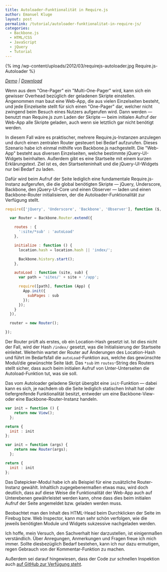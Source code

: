 ```yaml
---
title: Autoloader-Funktionalität in Require.js
author: Emanuel Kluge
layout: post
permalink: /tutorial/autoloader-funktionalitat-in-require-js/
categories:
  - Backbone.js
  - HTML/CSS
  - JavaScript
  - jQuery
  - Tutorial
---
```


{% img /wp-content/uploads/2012/03/requirejs-autoloader.jpg Require.js-Autoloader %}

*[Demo](http://www.emanuel-kluge.de/demo/requirejs-autoloader/) | [Download](http://www.emanuel-kluge.de/wp-content/uploads/2012/03/requirejs-autoloader.zip)*

Wenn aus dem "One-Pager" ein "Multi-One-Pager" wird, kann sich ein gewisser Overhead bezüglich der geladenen Skripte einstellen. Angenommen man baut eine Web-App, die aus vielen Einzelseiten besteht, und jede Einzelseite stellt für sich einen "One-Pager" dar, welcher nicht zwingend beim Besuch eines Nutzers aufgerufen wird. Dann werden — benutzt man Require.js zum Laden der Skripte — beim initialen Aufruf der Web-App alle Skripte geladen, auch wenn sie letztlich gar nicht benötigt werden.

In diesem Fall wäre es praktischer, mehrere Require.js-Instanzen anzulegen und durch einen zentralen Router gesteuert bei Bedarf aufzurufen. Dieses Szenario habe ich einmal mithilfe von Backbone.js nachgestellt. Die "Web-App" besteht aus diversen Einzelseiten, welche bestimmte jQuery-UI-Widgets beinhalten. Außerdem gibt es eine Startseite mit einem kurzen Erklärungstext. Ziel ist es, den Startseiteninhalt und die jQuery-UI-Widgets nur bei Bedarf zu laden.

Dafür wird beim Aufruf der Seite lediglich eine fundamentale Require.js-Instanz aufgerufen, die die global benötigten Skripte — jQuery, Underscore, Backbone, den jQuery-UI-Core und einen Observer — laden und einen Backbone-Router initialisieren, der die Autoloader-Funktionalität zur Verfügung stellt.



```javascript
require(['jQuery', 'Underscore', 'Backbone', 'Observer'], function ($, _, Backbone, Observer) {

  var Router = Backbone.Router.extend({

    routes : {
      ':site/*sub' : 'autoLoad'
    },

    initialize : function () {
      location.hash = location.hash || 'index/';

      Backbone.history.start();
    },

    autoLoad : function (site, sub) {
      var path = 'sites/' + site + '/app';

      require([path], function (App) {
        App.init({
          subPages : sub
        });
      });
    }
  }),

  router = new Router();

});
```

Der Router prüft als erstes, ob ein Location-Hash gesetzt ist. Ist dies nicht der Fall, wird der Hash `/index/` gesetzt, was die Initialisierung der Startseite einleitet. Weiterhin wartet der Router auf Änderungen des Location-Hash und führt im Bedarfsfall die `autoLoad`-Funktion aus, welche das gewünschte Modul/die gewünschte Seite lädt. Das `*sub` im `routes`-String des Routers stellt sicher, dass auch beim initialen Aufruf von Unter-Unterseiten die Autoload-Funktion tut, was sie soll.

Das vom Autoloader geladene Skript übergibt eine `init`-Funktion — dabei kann es sich, je nachdem ob die Seite lediglich statischen Inhalt hat oder tiefergreifende Funktionalität besitzt, entweder um eine Backbone-View- oder eine Backbone-Router-Instanz handeln.

```javascript
var init = function () {
    return new View();
  };

return {
  init : init
};
```

```javascript
var init = function (args) {
    return new Router(args);
  };

return {
  init : init
};
```

Das Datepicker-Modul habe ich als Beispiel für eine zusätzliche Router-Instanz gewählt. Inhaltlich zugegebenermaßen etwas mau, wird doch deutlich, dass auf diese Weise die Funktionalität der Web-App auch auf Unterebenen gewährleistet werden kann, ohne dass dies beim initialen Aufruf der Seite angemeldet bzw. geladen werden muss.

Beobachtet man den Inhalt des HTML-Head beim Durchklicken der Seite im Firebug bzw. Web Inspector, kann man sehr schön verfolgen, wie die jeweils benötigten Module und Widgets sukzessive nachgeladen werden.

Ich hoffe, mein Versuch, den Sachverhalt hier darzustellen, ist einigermaßen verständlich. Über Anregungen, Anmerkungen und Fragen freue ich mich immer. Sollte diesbezüglich Bedarf bestehen, kann ich nur dazu ermutigen, regen Gebrauch von der Kommentar-Funktion zu machen.

Außerdem sei darauf hingewiesen, dass der Code zur schnellen Inspektion auch [auf GitHub zur Verfügung steht](https://github.com/herschel666/Require.js-Autoloader).
